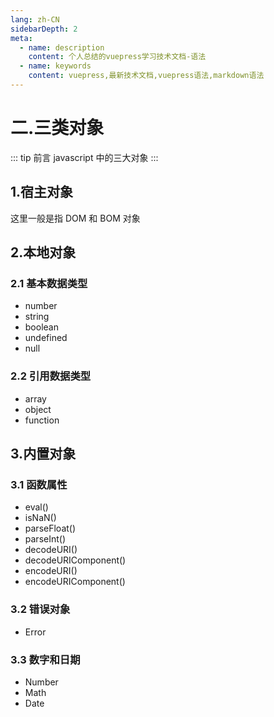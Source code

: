 ```yaml
---
lang: zh-CN
sidebarDepth: 2
meta:
  - name: description
    content: 个人总结的vuepress学习技术文档-语法
  - name: keywords
    content: vuepress,最新技术文档,vuepress语法,markdown语法
---
```


# 二.三类对象

::: tip 前言
javascript 中的三大对象
:::

## 1.宿主对象

这里一般是指 DOM 和 BOM 对象

## 2.本地对象

### 2.1 基本数据类型

- number
- string
- boolean
- undefined
- null

### 2.2 引用数据类型

- array
- object
- function

## 3.内置对象

### 3.1 函数属性

- eval()
- isNaN()
- parseFloat()
- parseInt()
- decodeURI()
- decodeURIComponent()
- encodeURI()
- encodeURIComponent()

### 3.2 错误对象

- Error

### 3.3 数字和日期

- Number
- Math
- Date
